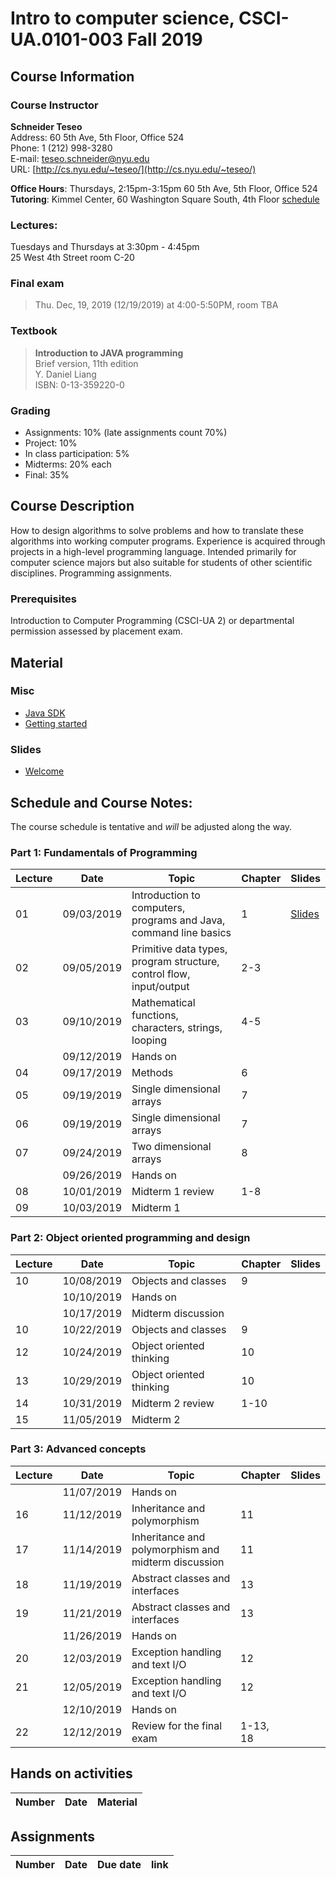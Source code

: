 # Intro to computer science, CSCI-UA.0101-003 Fall 2019

## Course Information
### Course Instructor
**Schneider Teseo**<br>
Address: 60 5th Ave, 5th Floor, Office 524<br>
Phone: 1 (212) 998-3280<br>
E-mail: [teseo.schneider@nyu.edu](mailto:teseo.schneider@nyu.edu)<br>
URL: [http://cs.nyu.edu/~teseo/](http://cs.nyu.edu/~teseo/)<br>

**Office Hours**: Thursdays, 2:15pm-3:15pm 60 5th Ave, 5th Floor, Office 524<br>
**Tutoring**:
Kimmel Center, 60 Washington Square South, 4th Floor [schedule](https://github.com/teseoch/Intro-To-Computer-Science-Fall-2019/blob/master/material/Fall-2019-tutor.pdf)

### Lectures:
Tuesdays and Thursdays at 3:30pm - 4:45pm<br>
25 West 4th Street
room C-20

### Final exam

> Thu. Dec, 19, 2019 (12/19/2019) at 4:00-5:50PM, room TBA


### Textbook

> **Introduction to JAVA programming**<br>
> Brief version, 11th edition<br>
> Y. Daniel Liang<br>
> ISBN: 0-13-359220-0


### Grading
 - Assignments: 10% (late assignments count 70%)
 - Project: 10%
 - In class participation: 5%
 - Midterms: 20% each
 - Final: 35%

## Course Description

How to design algorithms to solve problems and how to translate these algorithms into working computer programs. Experience is acquired through projects in a high-level programming language. Intended primarily for computer science majors but also suitable for students of other scientific disciplines. Programming assignments.



### Prerequisites
Introduction to Computer Programming (CSCI-UA 2) or departmental permission assessed by placement exam.



## Material

### Misc

- [Java SDK](http://www.oracle.com/technetwork/java/javase/downloads/index.html)
- [Getting started](https://raw.githubusercontent.com/teseoch/Intro-To-Computer-Science-Fall-2019/master/material/getting_started.pdf)
<!-- - [Eclipse](https://www.eclipse.org/) -->
<!-- - [Getting started Processing](https://raw.githubusercontent.com/teseoch/Intro-To-Computer-Science-Fall-2019/master/material/getting_started_processing.pdf) -->
<!-- - [Core.jar](https://github.com/teseoch/Intro-To-Computer-Science-Fall-2019/blob/master/material/core.jar.zip?raw=true) -->
<!-- - [Processing](https://processing.org/) -->

### Slides
- [Welcome](https://raw.githubusercontent.com/teseoch/Intro-To-Computer-Science-Fall-2019/master/slides/lecture1-welcome.pdf)
<!-- - [Introduction](https://raw.githubusercontent.com/teseoch/Intro-To-Computer-Science-Fall-2019/master/slides/lecture2-intro.pdf) -->
<!-- - [Mathematical functions, characters, strings, looping](https://raw.githubusercontent.com/teseoch/Intro-To-Computer-Science-Fall-2019/master/slides/lecture3-math.pdf) -->
<!-- - [Methods](https://raw.githubusercontent.com/teseoch/Intro-To-Computer-Science-Fall-2019/master/slides/lecture4-methods.pdf) -->
<!-- - [Single dimensional arrays](https://raw.githubusercontent.com/teseoch/Intro-To-Computer-Science-Fall-2019/master/slides/lecture5-arrays.pdf) -->
<!-- - [Two dimensional arrays](https://raw.githubusercontent.com/teseoch/Intro-To-Computer-Science-Fall-2019/master/slides/lecture6-ndarrays.pdf) -->
<!-- - [Objects and classes](https://raw.githubusercontent.com/teseoch/Intro-To-Computer-Science-Fall-2019/master/slides/lecture7-objects.pdf) -->
<!-- - [Object oriented thinking](https://raw.githubusercontent.com/teseoch/Intro-To-Computer-Science-Fall-2019/master/slides/lecture8-thinkingoo.pdf) -->
<!-- - [Inheritance and Polymorphism](https://raw.githubusercontent.com/teseoch/Intro-To-Computer-Science-Fall-2019/master/slides/lecture16.pdf) -->
<!-- - [Abstract Classes and Interfaces](https://raw.githubusercontent.com/teseoch/Intro-To-Computer-Science-Fall-2019/master/slides/lecture17.pdf) -->
<!-- - [Exception and Text IO](https://raw.githubusercontent.com/teseoch/Intro-To-Computer-Science-Fall-2019/master/slides/lecture18.pdf) -->


## Schedule and Course Notes:

The course schedule is tentative and *will* be adjusted along the way.

### Part 1: Fundamentals of Programming
| Lecture | Date | Topic | Chapter | Slides |
|----|----|----|----|----|
| 01 | 09/03/2019 | Introduction to computers, programs and Java, command line basics | 1 | [Slides](https://raw.githubusercontent.com/teseoch/Intro-To-Computer-Science-Fall-2019/master/slides/lecture1-welcome.pdf) |
| 02 | 09/05/2019 | Primitive data types, program structure, control flow, input/output| 2-3 | |
| 03 | 09/10/2019 | Mathematical functions, characters, strings, looping| 4-5 | |
|    | 09/12/2019 | Hands on | | |
| 04 | 09/17/2019 | Methods | 6 | |
| 05 | 09/19/2019 | Single dimensional arrays | 7 | |
| 06 | 09/19/2019 | Single dimensional arrays | 7 | |
| 07 | 09/24/2019 | Two dimensional arrays | 8 | |
|    | 09/26/2019 | Hands on | |  |
| 08 | 10/01/2019 | Midterm 1 review | 1-8 | |
| 09 | 10/03/2019 | Midterm 1 |  | |

### Part 2: Object oriented programming and design
| Lecture | Date | Topic | Chapter | Slides |
|----|----|----|----|----|
| 10 | 10/08/2019 | Objects and classes | 9 | |
|    | 10/10/2019 | Hands on | | |
|    | 10/17/2019 | Midterm discussion |  | |
| 10 | 10/22/2019 | Objects and classes | 9 |  |
| 12 | 10/24/2019 | Object oriented thinking | 10 |  |
| 13 | 10/29/2019 | Object oriented thinking | 10 | |
| 14 | 10/31/2019 | Midterm 2 review | 1-10 | |
| 15 | 11/05/2019 | Midterm 2 | | |

### Part 3: Advanced concepts

| Lecture | Date | Topic | Chapter | Slides |
|----|----|----|----|----|
|    | 11/07/2019 | Hands on | ||
| 16 | 11/12/2019 | Inheritance and polymorphism | 11 | |
| 17 | 11/14/2019 | Inheritance and polymorphism and midterm discussion | 11 | |
| 18 | 11/19/2019 | Abstract classes and interfaces | 13 | |
| 19 | 11/21/2019 | Abstract classes and interfaces | 13 | |
|    | 11/26/2019 | Hands on | ||
| 20 | 12/03/2019 | Exception handling and text I/O | 12 | |
| 21 | 12/05/2019 | Exception handling and text I/O | 12 | |
|    | 12/10/2019 | Hands on | | |
| 22 | 12/12/2019 | Review for the final exam | 1-13, 18 | |


## Hands on activities
| Number | Date | Material |
|----|----|----|



## Assignments

| Number | Date | Due date| link |
|----|----|----|----|





